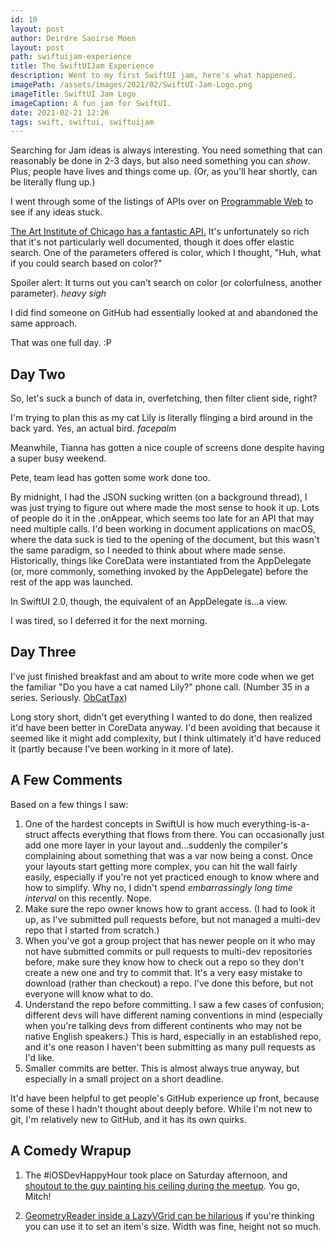```yaml
---
id: 10
layout: post
author: Deirdre Saoirse Moen
layout: post
path: swiftuijam-experience
title: The SwiftUIJam Experience
description: Went to my first SwiftUI jam, here's what happened.
imagePath: /assets/images/2021/02/SwiftUI-Jam-Logo.png
imageTitle: SwiftUI Jam Logo
imageCaption: A fun jam for SwiftUI.
date: 2021-02-21 12:26
tags: swift, swiftui, swiftuijam
---
```

Searching for Jam ideas is always interesting. You need something that can reasonably be done in 2-3 days, but also need something you can *show*. Plus, people have lives and things come up. (Or, as you'll hear shortly, can be literally flung up.)

I went through some of the listings of APIs over on [Programmable Web](https://www.programmableweb.com) to see if any ideas stuck.

[The Art Institute of Chicago has a fantastic API.](http://api.artic.edu/docs/) It's unfortunately so rich that it's not particularly well documented, though it does offer elastic search. One of the parameters offered is color, which I thought, "Huh, what if you could search based on color?"

Spoiler alert: It turns out you can't search on color (or colorfulness, another parameter). *heavy sigh*

I did find someone on GitHub had essentially looked at and abandoned the same approach.

That was one full day. :P

## Day Two

So, let's suck a bunch of data in, overfetching, then filter client side, right?

I'm trying to plan this as my cat Lily is literally flinging a bird around in the back yard. Yes, an actual bird. *facepalm*

Meanwhile, Tianna has gotten a nice couple of screens done despite having a super busy weekend.

Pete, team lead has gotten some work done too.

By midnight, I had the JSON sucking written (on a background thread), I was just trying to figure out where made the most sense to hook it up. Lots of people do it in the .onAppear, which seems too late for an API that may need multiple calls. I'd been working in document applications on macOS, where the data suck is tied to the opening of the document, but this wasn't the same paradigm, so I needed to think about where made sense. Historically, things like CoreData were instantiated from the AppDelegate (or, more commonly, something invoked by the AppDelegate) before the rest of the app was launched.

In SwiftUI 2.0, though, the equivalent of an AppDelegate is…a view.

I was tired, so I deferred it for the next morning.

## Day Three

I've just finished breakfast and am about to write more code when we get the familiar "Do you have a cat named Lily?" phone call. (Number 35 in a series. Seriously. [ObCatTax](/assets/images/2020/11/lily-the-cat.jpg))

Long story short, didn't get everything I wanted to do done, then realized it'd have been better in CoreData anyway. I'd been avoiding that because it seemed like it might add complexity, but I think ultimately it'd have reduced it (partly because I've been working in it more of late).

## A Few Comments

Based on a few things I saw:

1. One of the hardest concepts in SwiftUI is how much everything-is-a-struct affects everything that flows from there. You can occasionally just add one more layer in your layout and…suddenly the compiler's complaining about something that was a var now being a const. Once your layouts start getting more complex, you can hit the wall fairly easily, especially if you're not yet practiced enough to know where and how to simplify. Why no, I didn't spend *embarrassingly long time interval* on this recently. Nope.
2. Make sure the repo owner knows how to grant access. (I had to look it up, as I've submitted pull requests before, but not managed a multi-dev repo that I started from scratch.)
3. When you've got a group project that has newer people on it who may not have submitted commits or pull requests to multi-dev repositories before, make sure they know how to check out a repo so they don't create a new one and try to commit that. It's a very easy mistake to download (rather than checkout) a repo. I've done this before, but not everyone will know what to do.
4. Understand the repo before committing. I saw a few cases of confusion; different devs will have different naming conventions in mind (especially when you're talking devs from different continents who may not be native English speakers.) This is hard, especially in an established repo, and it's one reason I haven't been submitting as many pull requests as I'd like.
5. Smaller commits are better. This is almost always true anyway, but especially in a small project on a short deadline.

It'd have been helpful to get people's GitHub experience up front, because some of these I hadn't thought about deeply before. While I'm not new to git, I'm relatively new to GitHub, and it has its own quirks.

## A Comedy Wrapup

1. The #iOSDevHappyHour took place on Saturday afternoon, and [shoutout to the guy painting his ceiling during the meetup](https://twitter.com/rungxanh2901/status/1363283240455450626). You go, Mitch!

2. [GeometryReader inside a LazyVGrid can be hilarious](/assets/images/2021/02/not-so-greedy-GeometryReader.png) if you're thinking you can use it to set an item's size. Width was fine, height not so much.
